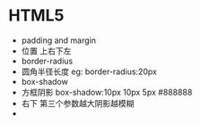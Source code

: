 # HTML5

* padding and margin
 * 位置 上右下左
* border-radius
 * 圆角半径长度 eg: border-radius:20px
* box-shadow
 * 方框阴影 box-shadow:10px 10px 5px #888888
 * 右下 第三个参数越大阴影越模糊
*
 